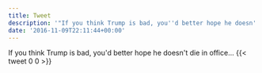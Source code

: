 ```yaml
---
title: Tweet
description: '"If you think Trump is bad, you''d better hope he doesn''t die in office..."'
date: '2016-11-09T22:11:44+00:00'
---
```

If you think Trump is bad, you'd better hope he doesn't die in office...
      {{< tweet 0 0 >}}
    

